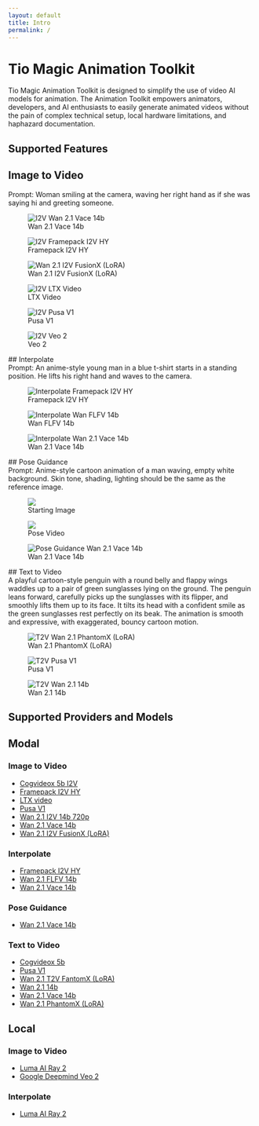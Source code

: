 ```yaml
---
layout: default
title: Intro
permalink: /
---
```


# Tio Magic Animation Toolkit

Tio Magic Animation Toolkit is designed to simplify the use of video AI models for animation. The Animation Toolkit empowers animators, developers, and AI enthusiasts to easily generate animated videos without the pain of complex technical setup, local hardware limitations, and haphazard documentation.

## Supported Features
## Image to Video
<figcaption>Prompt: Woman smiling at the camera, waving her right hand as if she was saying hi and greeting someone.</figcaption>
<div class="gif-grid">
    <figure>
        <img src="https://storage.googleapis.com/tm-animation-public-examples/i2v/disney2_wan_vace.gif" alt="I2V Wan 2.1 Vace 14b">  
        <figcaption>Wan 2.1 Vace 14b</figcaption>
    </figure>
    <figure>
        <img src="https://storage.googleapis.com/tm-animation-public-examples/i2v/disney2_i2v_framepack.gif" alt="I2V Framepack I2V HY">
        <figcaption>Framepack I2V HY</figcaption>
    </figure>
    <figure>
        <img src="https://storage.googleapis.com/tm-animation-public-examples/i2v/disney2_i2v_fusionx.gif" alt="Wan 2.1 I2V FusionX (LoRA)">
        <figcaption>Wan 2.1 I2V FusionX (LoRA)</figcaption>
    </figure>
    <figure>
        <img src="https://storage.googleapis.com/tm-animation-public-examples/i2v/disney2_i2v_ltx.gif" alt="I2V LTX Video">
        <figcaption>LTX Video</figcaption>
    </figure>
    <figure>
        <img src="https://storage.googleapis.com/tm-animation-public-examples/i2v/disney2_i2v_pusa.gif" alt="I2V Pusa V1">
        <figcaption>Pusa V1</figcaption>
    </figure>
    <figure>
        <img src="https://storage.googleapis.com/tm-animation-public-examples/i2v/disney2_i2v_veo.gif" alt="I2V Veo 2">
        <figcaption>Veo 2</figcaption>
    </figure>
</div>
## Interpolate 
<figcaption>Prompt: An anime-style young man in a blue t-shirt starts in a standing position. He lifts his right hand and waves to the camera.</figcaption>
<div class="gif-grid">
    <figure>
        <img src="https://storage.googleapis.com/tm-animation-public-examples/interpolate/interpolate_framepack.gif" alt="Interpolate Framepack I2V HY">
        <figcaption>Framepack I2V HY</figcaption>
    </figure>
    <figure>
        <img src="https://storage.googleapis.com/tm-animation-public-examples/interpolate/interpolate_wan_flfv2.gif" alt="Interpolate Wan FLFV 14b">
        <figcaption>Wan FLFV 14b</figcaption>
    </figure>
    <figure>
        <img src="https://storage.googleapis.com/tm-animation-public-examples/interpolate/interpolate_wan_vace.gif" alt="Interpolate Wan 2.1 Vace 14b">
        <figcaption>Wan 2.1 Vace 14b</figcaption>
    </figure>
</div>
## Pose Guidance
<figcaption>Prompt: Anime-style cartoon animation of a man waving, empty white background. Skin tone, shading, lighting should be the same as the reference image.</figcaption>
<div class="gif-grid">
    <figure>
        <img src="https://storage.googleapis.com/tm-animation-public-examples/pose_guidance/pg-sample.png">
        <figcaption>Starting Image</figcaption>
    </figure>
    <figure>
        <img src="https://storage.googleapis.com/tm-animation-public-examples/pose_guidance/driving-wave.gif">
        <figcaption>Pose Video</figcaption>
    </figure>
    <figure>
        <img src="https://storage.googleapis.com/tm-animation-public-examples/pose_guidance/pose_guidance.gif" alt="Pose Guidance Wan 2.1 Vace 14b">
        <figcaption>Wan 2.1 Vace 14b</figcaption>
    </figure>
</div>
## Text to Video
<figcaption>A playful cartoon-style penguin with a round belly and flappy wings waddles up to a pair of green sunglasses lying on the ground. The penguin leans forward, carefully picks up the sunglasses with its flipper, and smoothly lifts them up to its face. It tilts its head with a confident smile as the green sunglasses rest perfectly on its beak. The animation is smooth and expressive, with exaggerated, bouncy cartoon motion.</figcaption>
<div class="gif-grid">
    <figure>
        <img src="https://storage.googleapis.com/tm-animation-public-examples/t2v/penguin_t2v_phantomfusionx.gif" alt="T2V Wan 2.1 PhantomX (LoRA)">
        <figcaption>Wan 2.1 PhantomX (LoRA)</figcaption>
    </figure>
    <figure>
        <img src="https://storage.googleapis.com/tm-animation-public-examples/t2v/penguin_t2v_pusav1.gif" alt="T2V Pusa V1">
        <figcaption>Pusa V1</figcaption>
    </figure>
    <figure>
        <img src="https://storage.googleapis.com/tm-animation-public-examples/t2v/penguin_t2v_want2v.gif" alt="T2V Wan 2.1 14b">
        <figcaption>Wan 2.1 14b</figcaption>
    </figure>
    <!-- <img src="https://storage.googleapis.com/tm-animation-public-examples/t2v/penguin_t2v_vace.gif" alt="Video 3"> -->
</div>

## Supported Providers and Models
## Modal
### Image to Video
- [Cogvideox 5b I2V](https://huggingface.co/zai-org/CogVideoX-5b-I2V)
- [Framepack I2V HY](https://github.com/lllyasviel/FramePack)
- [LTX video](https://huggingface.co/Lightricks/LTX-Video)
- [Pusa V1](https://huggingface.co/RaphaelLiu/PusaV1)
- [Wan 2.1 I2V 14b 720p](https://huggingface.co/Wan-AI/Wan2.1-I2V-14B-720P)
- [Wan 2.1 Vace 14b](https://huggingface.co/Wan-AI/Wan2.1-VACE-14B)
- [Wan 2.1 I2V FusionX (LoRA)](https://huggingface.co/vrgamedevgirl84/Wan14BT2VFusioniX)

### Interpolate
- [Framepack I2V HY](https://github.com/lllyasviel/FramePack)
- [Wan 2.1 FLFV 14b](https://huggingface.co/Wan-AI/Wan2.1-FLF2V-14B-720P)
- [Wan 2.1 Vace 14b](https://huggingface.co/Wan-AI/Wan2.1-VACE-14B)

### Pose Guidance
- [Wan 2.1 Vace 14b](https://huggingface.co/Wan-AI/Wan2.1-VACE-14B)

### Text to Video
- [Cogvideox 5b](https://huggingface.co/zai-org/CogVideoX-5b)
- [Pusa V1](https://huggingface.co/RaphaelLiu/PusaV1)
- [Wan 2.1 T2V FantomX (LoRA)](https://huggingface.co/vrgamedevgirl84/Wan14BT2VFusioniX)
- [Wan 2.1 14b](https://huggingface.co/Wan-AI/Wan2.1-T2V-14B)
- [Wan 2.1 Vace 14b](https://huggingface.co/Wan-AI/Wan2.1-VACE-14B)
- [Wan 2.1 PhantomX (LoRA)](https://huggingface.co/vrgamedevgirl84/Wan14BT2VFusioniX)

## Local
### Image to Video
- [Luma AI Ray 2](https://lumalabs.ai/ray)
- [Google Deepmind Veo 2](https://deepmind.google/models/veo/)

### Interpolate
- [Luma AI Ray 2](https://lumalabs.ai/ray)
